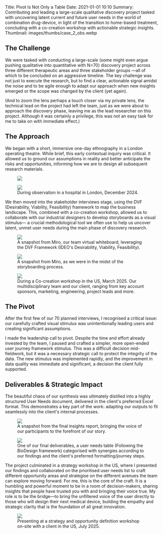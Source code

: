 Title: Pivot Is Not Only a Table
Date: 2021-01-01 10:10
Summary: Contributing and leading a large-scale qualitative discovery project tasked with uncovering latent current and future user needs in the world of combination drug-device, in light of the transition to home-based treatment, concluding with a co-creation workshop with actionable strategic insights.
Thumbnail: images/thumbs/case_2_obs.webp

## The Challenge

We were tasked with conducting a large-scale (some might even argue pushing qualitative into quantitative with N=70) discovery project across three different therapeutic areas and three stakeholder groups —all of which to be concluded on an aggressive timeline. The key challenge was not just to execute the research, but to find a clear, actionable signal amidst the noise and to be agile enough to adapt our approach when new insights emerged or the scope was changed by the client (yet again).

(And to zoom the lens perhaps a touch closer via my private lens, the technical lead on the project had left the team, just as we were about to approach the discovery phase, leaving me as the lead researcher on this project. Although it was certainly a privilege, this was not an easy task for me to take on with immediate effect.)


## The Approach

We began with a short, immersive one-day ethnography in a London operating theatre. While brief, this early contextual inquiry was critical. It allowed us to ground our assumptions in reality and better anticipate the risks and opportunities, informing how we are to design all subsequent research materials.

<figure>
  <img class="fit image" src="images/fulls/Case 2 - OBS II.webp" />
</figure>

<figure>
  <img class="fit image" src="images/fulls/Case 2 - OBS.webp" />
  <figcaption>During observation in a hospital in London, December 2024.</figcaption>
</figure>

We then moved into the stakeholder interviews stage, using the DVF (Desirability, Viability, Feasibility) framework to map the business landscape. This, combined with a co-creation workshop, allowed us to collaborate with our industrial designers to develop storyboards as a visual stimulus— a crucial methodological tool we often use to help us uncover latent, unmet user needs during the main phase of discovery research.

<figure>
  <img class="fit image" src="images/fulls/Case 2 - DVF framework.webp" />
  <figcaption>A snapshot from Miro, our team virtual whiteboard, leveraging the DVF Framework (IDEO's Desirability, Viability, Feasibility).</figcaption>
</figure>

<figure>
  <img class="fit image" src="images/fulls/Case 2 - DVF framework.webp" />
  <figcaption>A snapshot from Miro, as we were in the midst of the storyboarding process.</figcaption>
</figure>

<figure>
  <img class="fit image" src="images/fulls/Case 2 - workshop.webp" />
  <figcaption>During a Co-creation workshop in the US, March 2025. Our multidisciplinary team and our client, ranging from key account sponsors, marketing, engineering, project leads and more.</figcaption>
</figure>


## The Pivot

After the first few of our 70 planned interviews, I recognised a critical issue: our carefully crafted visual stimulus was unintentionally leading users and creating significant assumptions.

I made the leadership call to pivot. Despite the time and effort already invested by the team, I paused and crafted a simpler, more open-ended user journey framework stimulus. This was a difficult decision mid-fieldwork, but it was a necessary strategic call to protect the integrity of the data. The new stimulus was implemented rapidly, and the improvement in data quality was immediate and significant, a decision the client fully supported.


## Deliverables & Strategic Impact

The beautiful chaos of our synthesis was ultimately distilled into a highly structured User Needs document, delivered in the client's preferred Excel format. This demonstrates a key part of the work: adapting our outputs to fit seamlessly into the client's internal processes.

<figure>
  <img class="fit image" src="images/fulls/Case 2 - IDI show case.webp" />
  <figcaption>A snapshot from the final insights report, bringing the voice of our participants to the forefront of our story.</figcaption>
</figure>

<figure>
  <img class="fit image" src="images/fulls/Case 2 - User needs.webp" />
  <figcaption>One of our final deliverables, a user needs table (Following the BioDesign framework) categorised with synergies according to our findings and the client's preferred formatting/journey steps.</figcaption>
</figure>

The project culminated in a strategy workshop in the US, where I presented our findings and collaborated on the prioritised user needs list to craft different opportunity areas and strategise on the different avenues the team can explore moving forward. For me, this is the core of the craft. It is a humbling and powerful moment to be in a room of decision-makers, sharing insights that people have trusted you with and bringing their voice true. My role is to be the bridge—to bring the unfiltered voice of the user directly to those who will design their next medical device, building the empathy and strategic clarity that is the foundation of all great innovation.

<figure>
  <img class="fit image" src="images/fulls/Case 2 - workshop blur.webp" />
  <figcaption>Presenting at a strategy and opportunity definition workshop on-site with a client in the US, July 2025.</figcaption>
</figure>
